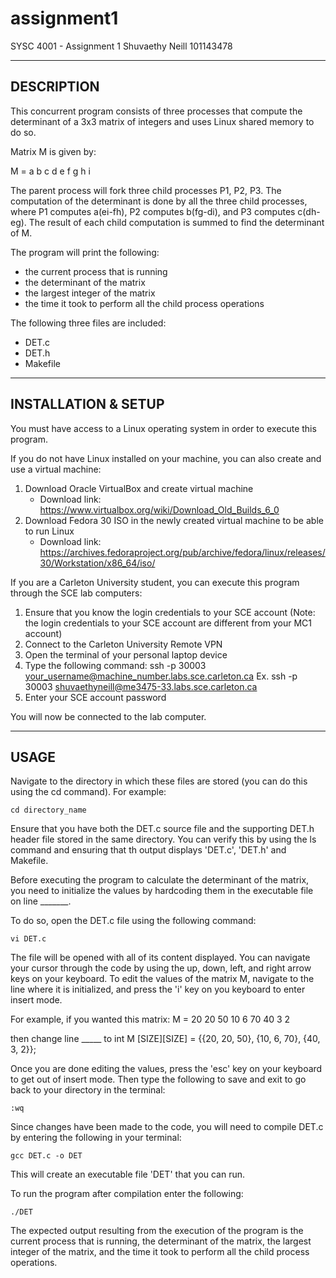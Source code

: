 # assignment1
SYSC 4001 - Assignment 1
Shuvaethy Neill 101143478

--------------------------------------------
DESCRIPTION
--------------------------------------------
This concurrent program consists of three processes that compute the determinant of a 3x3 matrix of integers and uses Linux shared memory to do so. 

Matrix M is given by:

M = a b c
    d e f
    g h i

The parent process will fork three child processes P1, P2, P3. The computation of the determinant is done by all the three child processes, where P1 computes a(ei-fh), P2 computes b(fg-di), and P3 computes c(dh-eg). The result of each child computation is summed to find the determinant of M. 

The program will print the following:
- the current process that is running
- the determinant of the matrix
- the largest integer of the matrix
- the time it took to perform all the child process operations

The following three files are included:  
- DET.c
- DET.h
- Makefile

--------------------------------------------
INSTALLATION & SETUP
--------------------------------------------
You must have access to a Linux operating system in order to execute this program. 

If you do not have Linux installed on your machine, you can also create and use a virtual machine:
1. Download Oracle VirtualBox and create virtual machine
    - Download link: https://www.virtualbox.org/wiki/Download_Old_Builds_6_0
2. Download Fedora 30 ISO in the newly created virtual machine to be able to run Linux
    - Download link: https://archives.fedoraproject.org/pub/archive/fedora/linux/releases/30/Workstation/x86_64/iso/


If you are a Carleton University student, you can execute this program through the SCE lab computers:
1. Ensure that you know the login credentials to your SCE account (Note: the login credentials to your SCE account are different from your MC1 account)
2. Connect to the Carleton University Remote VPN
3. Open the terminal of your personal laptop device
4. Type the following command: ssh -p 30003 your_username@machine_number.labs.sce.carleton.ca
        Ex. ssh -p 30003 shuvaethyneill@me3475-33.labs.sce.carleton.ca
5. Enter your SCE account password

You will now be connected to the lab computer. 

--------------------------------------------
USAGE
--------------------------------------------
Navigate to the directory in which these files are stored (you can do this using the cd command). For example:

    cd directory_name
    
Ensure that you have both the DET.c source file and the supporting DET.h header file stored in the same directory. You can verify this by using the ls command and ensuring that th output displays 'DET.c', 'DET.h' and Makefile. 

Before executing the program to calculate the determinant of the matrix, you need to initialize the values by hardcoding them in the executable file on line _______.

To do so, open the DET.c file using the following command:
    
    vi DET.c
The file will be opened with all of its content displayed. You can navigate your cursor through the code by using the up, down, left, and right arrow keys on your keyboard. To edit the values of the matrix M, navigate to the line where it is initialized, and press the 'i' key on you keyboard to enter insert mode. 

For example, if you wanted this matrix:
M = 20 20 50
    10  6 70
    40  3  2
    
then change line _____ to int M [SIZE][SIZE] = {{20, 20, 50}, {10, 6, 70}, {40, 3, 2}};

Once you are done editing the values,  press the 'esc' key on your keyboard to get out of insert mode. Then type the following to save and exit to go back to your directory in the terminal:

    :wq

Since changes have been made to the code, you will need to compile DET.c by entering the following in your terminal:

    gcc DET.c -o DET
    
This will create an executable file 'DET' that you can run.

To run the program after compilation enter the following:

    ./DET

The expected output resulting from the execution of the program is the current process that is running, the determinant of the matrix, the largest integer of the matrix, and the time it took to perform all the child process operations.
